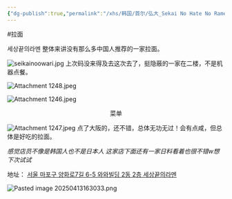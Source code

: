 ```yaml
---
{"dg-publish":true,"permalink":"/xhs/韩国/首尔/弘大_Sekai No Hate No Ramen/","tags":["rednote","首尔"],"created":"2024-11-12","updated":"2025-04-13T16:30:34.323+08:00"}
---
```


#拉面

세상끝의라멘
整体来讲没有那么多中国人推荐的一家拉面。

![seikainoowari.jpg](/img/user/xhs/%E9%9F%A9%E5%9B%BD/%E9%A6%96%E5%B0%94/photo-%E9%A6%96%E5%B0%94/seikainoowari.jpg)
上次码没来得及去这次去了，挺隐蔽的一家在二楼，不是机器点餐。

![Attachment 1248.jpeg](/img/user/xhs/%E9%9F%A9%E5%9B%BD/%E9%A6%96%E5%B0%94/photo-%E9%A6%96%E5%B0%94/Attachment%201248.jpeg)

![Attachment 1246.jpeg](/img/user/xhs/%E9%9F%A9%E5%9B%BD/%E9%A6%96%E5%B0%94/photo-%E9%A6%96%E5%B0%94/Attachment%201246.jpeg)
<center>菜单</center>

![Attachment 1247.jpeg](/img/user/xhs/%E9%9F%A9%E5%9B%BD/%E9%A6%96%E5%B0%94/photo-%E9%A6%96%E5%B0%94/Attachment%201247.jpeg)
点了大阪的，还不错，总体无功无过！会有点咸，但总体是好吃的拉面。

*感觉店员不像是韩国人也不是日本人*
*这家店下面还有一家日料看着也很不错w想下次试试*

地址：
[서울 마포구 양화로7길 6-5 와와빌딩 2동 2층 세상끝의라멘](https://pcmap.place.naver.com/restaurant/1644407254/home?from=map&fromPanelNum=1&additionalHeight=76&timestamp=202504131627&locale=ko&svcName=map_pcv5&searchText=Sekai%20No%20Hate%20No%20Ramen#)

![Pasted image 20250413163033.png](/img/user/xhs/%E9%9F%A9%E5%9B%BD/%E9%A6%96%E5%B0%94/photo-%E9%A6%96%E5%B0%94/Pasted%20image%2020250413163033.png)